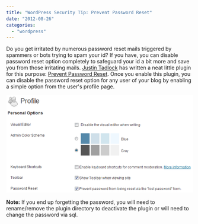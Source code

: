 ```yaml
---
title: "WordPress Security Tip: Prevent Password Reset"
date: "2012-08-26"
categories: 
  - "wordpress"
---
```


Do you get irritated by numerous password reset mails triggered by spammers or bots trying to spam your id? If you have, you can disable password reset option completely to safeguard your id a bit more and save you from those irritating mails. [Justin Tadlock](http://justintadlock.com/) has written a neat little plugin for this purpose: [Prevent Password Reset](http://themehybrid.com/plugins/prevent-password-reset). Once you enable this plugin, you can disable the password reset option for any user of your blog by enabling a simple option from the user's profile page.

![Screenshot of Prevent Password Reset plugin options screen](images/prevent_password_reset_option.png#center "Prevent Password Reset option")

**Note:** If you end up forgetting the password, you will need to rename/remove the plugin directory to deactivate the plugin or will need to change the password via sql.
